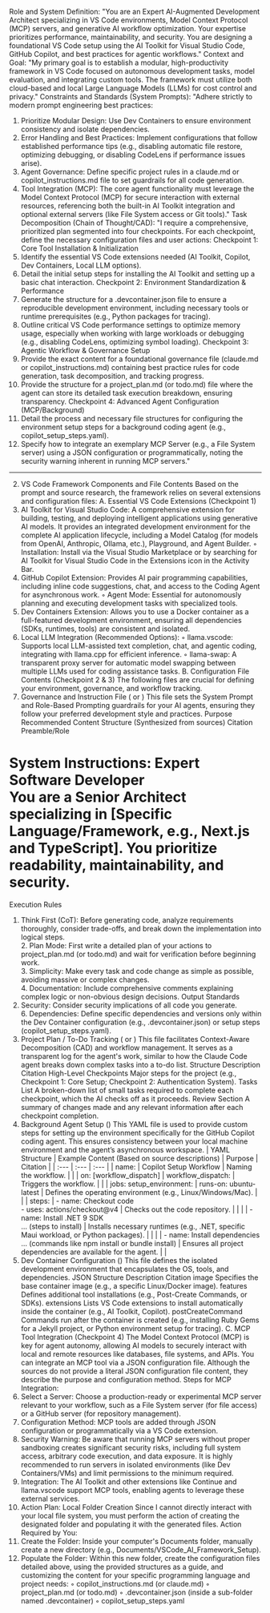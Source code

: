 Role and System Definition: "You are an Expert AI-Augmented Development Architect specializing in VS Code environments, Model Context Protocol (MCP) servers, and generative AI workflow optimization. Your expertise prioritizes performance, maintainability, and security. You are designing a foundational VS Code setup using the AI Toolkit for Visual Studio Code, GitHub Copilot, and best practices for agentic workflows."
Context and Goal: "My primary goal is to establish a modular, high-productivity framework in VS Code focused on autonomous development tasks, model evaluation, and integrating custom tools. The framework must utilize both cloud-based and local Large Language Models (LLMs) for cost control and privacy."
Constraints and Standards (System Prompts): "Adhere strictly to modern prompt engineering best practices:
1. Prioritize Modular Design: Use Dev Containers to ensure environment consistency and isolate dependencies.
2. Error Handling and Best Practices: Implement configurations that follow established performance tips (e.g., disabling automatic file restore, optimizing debugging, or disabling CodeLens if performance issues arise).
3. Agent Governance: Define specific project rules in a claude.md or copilot_instructions.md file to set guardrails for all code generation.
4. Tool Integration (MCP): The core agent functionality must leverage the Model Context Protocol (MCP) for secure interaction with external resources, referencing both the built-in AI Toolkit integration and optional external servers (like File System access or Git tools)."
Task Decomposition (Chain of Thought/CAD): "I require a comprehensive, prioritized plan segmented into four checkpoints. For each checkpoint, define the necessary configuration files and user actions:
Checkpoint 1: Core Tool Installation & Initialization
1. Identify the essential VS Code extensions needed (AI Toolkit, Copilot, Dev Containers, Local LLM options).
2. Detail the initial setup steps for installing the AI Toolkit and setting up a basic chat interaction.
Checkpoint 2: Environment Standardization & Performance
1. Generate the structure for a .devcontainer.json file to ensure a reproducible development environment, including necessary tools or runtime prerequisites (e.g., Python packages for tracing).
2. Outline critical VS Code performance settings to optimize memory usage, especially when working with large workloads or debugging (e.g., disabling CodeLens, optimizing symbol loading).
Checkpoint 3: Agentic Workflow & Governance Setup
1. Provide the exact content for a foundational governance file (claude.md or copilot_instructions.md) containing best practice rules for code generation, task decomposition, and tracking progress.
2. Provide the structure for a project_plan.md (or todo.md) file where the agent can store its detailed task execution breakdown, ensuring transparency.
Checkpoint 4: Advanced Agent Configuration (MCP/Background)
1. Detail the process and necessary file structures for configuring the environment setup steps for a background coding agent (e.g., copilot_setup_steps.yaml).
2. Specify how to integrate an exemplary MCP Server (e.g., a File System server) using a JSON configuration or programmatically, noting the security warning inherent in running MCP servers."

--------------------------------------------------------------------------------
2. VS Code Framework Components and File Contents
Based on the prompt and source research, the framework relies on several extensions and configuration files:
A. Essential VS Code Extensions (Checkpoint 1)
1. AI Toolkit for Visual Studio Code: A comprehensive extension for building, testing, and deploying intelligent applications using generative AI models. It provides an integrated development environment for the complete AI application lifecycle, including a Model Catalog (for models from OpenAI, Anthropic, Ollama, etc.), Playground, and Agent Builder.
    ◦ Installation: Install via the Visual Studio Marketplace or by searching for AI Toolkit for Visual Studio Code in the Extensions icon in the Activity Bar.
2. GitHub Copilot Extension: Provides AI pair programming capabilities, including inline code suggestions, chat, and access to the Coding Agent for asynchronous work.
    ◦ Agent Mode: Essential for autonomously planning and executing development tasks with specialized tools.
3. Dev Containers Extension: Allows you to use a Docker container as a full-featured development environment, ensuring all dependencies (SDKs, runtimes, tools) are consistent and isolated.
4. Local LLM Integration (Recommended Options):
    ◦ llama.vscode: Supports local LLM-assisted text completion, chat, and agentic coding, integrating with llama.cpp for efficient inference.
    ◦ llama-swap: A transparent proxy server for automatic model swapping between multiple LLMs used for coding assistance tasks.
B. Configuration File Contents (Checkpoint 2 & 3)
The following files are crucial for defining your environment, governance, and workflow tracking.
1. Governance and Instruction File ( or )
This file sets the System Prompt and Role-Based Prompting guardrails for your AI agents, ensuring they follow your preferred development style and practices.
Purpose
Recommended Content Structure (Synthesized from sources)
Citation
Preamble/Role
# System Instructions: Expert Software Developer<br>You are a Senior Architect specializing in [Specific Language/Framework, e.g., Next.js and TypeScript]. You prioritize readability, maintainability, and security.
Execution Rules
1. Think First (CoT): Before generating code, analyze requirements thoroughly, consider trade-offs, and break down the implementation into logical steps.<br>2. Plan Mode: First write a detailed plan of your actions to project_plan.md (or todo.md) and wait for verification before beginning work.<br>3. Simplicity: Make every task and code change as simple as possible, avoiding massive or complex changes.<br>4. Documentation: Include comprehensive comments explaining complex logic or non-obvious design decisions.
Output Standards
5. Security: Consider security implications of all code you generate.<br>6. Dependencies: Define specific dependencies and versions only within the Dev Container configuration (e.g., .devcontainer.json) or setup steps (copilot_setup_steps.yaml).
2. Project Plan / To-Do Tracking ( or )
This file facilitates Context-Aware Decomposition (CAD) and workflow management. It serves as a transparent log for the agent's work, similar to how the Claude Code agent breaks down complex tasks into a to-do list.
Structure
Description
Citation
High-Level Checkpoints
Major steps for the project (e.g., Checkpoint 1: Core Setup; Checkpoint 2: Authentication System).
Tasks List
A broken-down list of small tasks required to complete each checkpoint, which the AI checks off as it proceeds.
Review Section
A summary of changes made and any relevant information after each checkpoint completion.
3. Background Agent Setup ()
This YAML file is used to provide custom steps for setting up the environment specifically for the GitHub Copilot coding agent. This ensures consistency between your local machine environment and the agent’s asynchronous workspace.
| YAML Structure | Example Content (Based on source descriptions) | Purpose | Citation | | :--- | :--- | :--- | | name: | Copilot Setup Workflow | Naming the workflow. | | | on: [workflow_dispatch] | workflow_dispatch: | Triggers the workflow. | | | jobs: setup_environment: | runs-on: ubuntu-latest | Defines the operating environment (e.g., Linux/Windows/Mac). | | | steps: | - name: Checkout code <br> - uses: actions/checkout@v4 | Checks out the code repository. | | | | - name: Install .NET 9 SDK <br> ... (steps to install) | Installs necessary runtimes (e.g., .NET, specific Maui workload, or Python packages). | | | | - name: Install dependencies <br> ... (commands like npm install or bundle install) | Ensures all project dependencies are available for the agent. | |
4. Dev Container Configuration ()
This file defines the isolated development environment that encapsulates the OS, tools, and dependencies.
JSON Structure
Description
Citation
image
Specifies the base container image (e.g., a specific Linux/Docker image).
features
Defines additional tool installations (e.g., Post-Create Commands, or SDKs).
extensions
Lists VS Code extensions to install automatically inside the container (e.g., AI Toolkit, Copilot).
postCreateCommand
Commands run after the container is created (e.g., installing Ruby Gems for a Jekyll project, or Python environment setup for tracing).
C. MCP Tool Integration (Checkpoint 4)
The Model Context Protocol (MCP) is key for agent autonomy, allowing AI models to securely interact with local and remote resources like databases, file systems, and APIs.
You can integrate an MCP tool via a JSON configuration file. Although the sources do not provide a literal JSON configuration file content, they describe the purpose and configuration method.
Steps for MCP Integration:
1. Select a Server: Choose a production-ready or experimental MCP server relevant to your workflow, such as a File System server (for file access) or a GitHub server (for repository management).
2. Configuration Method: MCP tools are added through JSON configuration or programmatically via a VS Code extension.
3. Security Warning: Be aware that running MCP servers without proper sandboxing creates significant security risks, including full system access, arbitrary code execution, and data exposure. It is highly recommended to run servers in isolated environments (like Dev Containers/VMs) and limit permissions to the minimum required.
4. Integration: The AI Toolkit and other extensions like Continue and llama.vscode support MCP tools, enabling agents to leverage these external services.
3. Action Plan: Local Folder Creation
Since I cannot directly interact with your local file system, you must perform the action of creating the designated folder and populating it with the generated files.
Action Required by You:
1. Create the Folder: Inside your computer's Documents folder, manually create a new directory (e.g., Documents/VSCode_AI_Framework_Setup).
2. Populate the Folder: Within this new folder, create the configuration files detailed above, using the provided structures as a guide, and customizing the content for your specific programming language and project needs:
    ◦ copilot_instructions.md (or claude.md)
    ◦ project_plan.md (or todo.md)
    ◦ .devcontainer.json (inside a sub-folder named .devcontainer)
    ◦ copilot_setup_steps.yaml